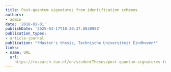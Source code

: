 ```yaml
---
title: Post-quantum signatures from identification schemes
authors:
- admin
date: '2018-01-01'
publishDate: '2025-03-17T18:30:37.883898Z'
publication_types:
- article-journal
publication: "*Master's thesis, Technische Universiteit Eindhoven*"
links:
- name: URL
  url: 
    https://research.tue.nl/en/studentTheses/post-quantum-signatures-from-identification-schemes
---
```

